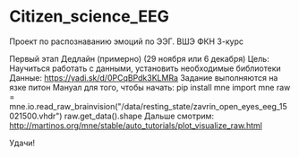 # Citizen_science_EEG
Проект по распознаванию эмоций по ЭЭГ. ВШЭ ФКН 3-курс

Первый этап
Дедлайн (примерно) (29 ноября или 6 декабря)
Цель: 
  Научиться работать с данными, установить необходимые библиотеки
Данные:
  https://yadi.sk/d/0PCqBPdk3KLMRa
Задание выполняются на язке питон
Мануал для того, чтобы начать:
  pip install mne
  import mne
  raw = mne.io.read_raw_brainvision("/data/resting_state/zavrin_open_eyes_eeg_15021500.vhdr")
  raw.get_data().shape
Дальше смотрим:
  http://martinos.org/mne/stable/auto_tutorials/plot_visualize_raw.html
  
 Удачи!
